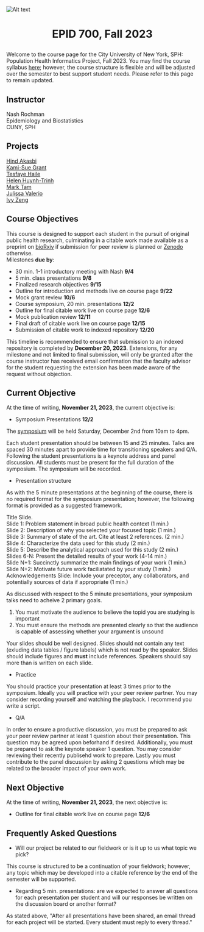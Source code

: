 ![Alt text](https://github.com/evoheal/EPID-700-Fall-2023/blob/main/CUNYbannerImage.png)
# <p align="center">EPID 700, Fall 2023</p>

Welcome to the course page for the City University of New York, SPH: Population Health Informatics Project, Fall 2023. You may find the course syllabus [here](https://github.com/evoheal/EPID-700-Fall-2023/blob/main/EPID%20700%20Syllabus%20Fall%202023.pdf); however, the course structure is flexible and will be adjusted over the semester to best support student needs. Please refer to this page to remain updated.

## Instructor
Nash Rochman<br/>
Epidemiology and Biostatistics<br/>
CUNY, SPH

## Projects

[Hind Akasbi](https://github.com/evoheal/EPID-700-Fall-2023/tree/main/Hind%20Akasbi)<br/>
[Kami-Sue Grant](https://github.com/evoheal/EPID-700-Fall-2023/tree/main/Kami-Sue%20Grant)<br/>
[Tesfaye Haile](https://github.com/evoheal/EPID-700-Fall-2023/tree/main/Tesfaye%20Haile)<br/>
[Helen Huynh-Trinh](https://github.com/evoheal/EPID-700-Fall-2023/tree/main/Helen%20Huynh-Trinh)<br/>
[Mark Tam](https://github.com/evoheal/EPID-700-Fall-2023/tree/main/Mark%20Tam)<br/>
[Julissa Valerio](https://github.com/evoheal/EPID-700-Fall-2023/tree/main/Julissa%20Valerio)<br/>
[Ivy Zeng](https://github.com/evoheal/EPID-700-Fall-2023/blob/main/Ivy%20Zeng)<br/>

## Course Objectives

This course is designed to support each student in the pursuit of original public health research, culminating in a citable work made available as a preprint on [bioRxiv](https://www.biorxiv.org/) if submission for peer review is planned or [Zenodo](https://zenodo.org/) otherwise.<br/>
Milestones **due by**:

* 30 min. 1-1 introductory meeting with Nash **9/4**
* 5 min. class presentations **9/8**
* Finalized research objectives **9/15**
* Outline for introduction and methods live on course page **9/22**
* Mock grant review **10/6**
* Course symposium, 20 min. presentations **12/2**
* Outline for final citable work live on course page **12/6**
* Mock publication review **12/11**
* Final draft of citable work live on course page **12/15**
* Submission of citable work to indexed repository **12/20**

This timeline is recommended to ensure that submission to an indexed repository is completed by **December 20, 2023**. Extensions, for any milestone and not limited to final submission, will only be granted after the course instructor has received email confirmation that the faculty advisor for the student requesting the extension has been made aware of the request without objection.

## Current Objective
At the time of writing, **November 21, 2023**, the current objective is:
* Symposium Presentations **12/2**

The [symposium](https://github.com/evoheal/EPID-700-Fall-2023/blob/main/cunySPH_PHIsymposium.pdf) will be held Saturday, December 2nd from 10am to 4pm.<br/>

Each student presentation should be between 15 and 25 minutes. Talks are spaced 30 minutes apart to provide time for transitioning speakers and Q/A. Following the student presentations is a keynote address and panel discussion. All students must be present for the full duration of the symposium. The symposium will be recorded.<br/>

* Presentation structure
  
As with the 5 minute presentations at the beginning of the course, there is no required format for the symposium presentation; however, the following format is provided as a suggested framework.

Title Slide.<br/>
Slide 1: Problem statement in broad public health context (1 min.)<br/>
Slide 2: Description of why you selected your focused topic (1 min.)<br/>
Slide 3: Summary of state of the art. Cite at least 2 references. (2 min.)<br/>
Slide 4: Characterize the data used for this study (2 min.)<br/>
Slide 5: Describe the analytical approach used for this study (2 min.)<br/>
Slides 6-N: Present the detailed results of your work (4-14 min.)<br/>
Slide N+1: Succinctly summarize the main findings of your work (1 min.)<br/>
Slide N+2: Motivate future work faciliatated by your study (1 min.)<br/>
Acknowledgements Slide: Include your preceptor, any collaborators, and potentially sources of data if appropriate (1 min.)<br/>

As discussed with respect to the 5 minute presentations, your symposium talks need to acheive 2 primary goals.<br/>

1) You must motivate the audience to believe the topid you are studying is important
2) You must ensure the methods are presented clearly so that the audience is capable of assessing whether your argument is unsound

Your slides should be well designed. Slides should not contain any text (exluding data tables / figure labels) which is not read by the speaker. Slides should include figures and **must** include references. Speakers should say more than is written on each slide.<br/>

* Practice

You should practice your presentation at least 3 times prior to the symposium. Ideally you will practice with your peer review partner. You may consider recording yourself and watching the playback. I recommend you write a script.

* Q/A

In order to ensure a productive discussion, you must be prepared to ask your peer review partner at least 1 question about their presentation. This question may be agreed upon beforhand if desired. Additionally, you must be prepared to ask the keynote speaker 1 question. You may consider reviewing their recently publisehd work to prepare. Lastly you must contribute to the panel discussion by asking 2 questions which may be related to the broader impact of your own work.

## Next Objective
At the time of writing, **November 21, 2023**, the next objective is:
* Outline for final citable work live on course page **12/6**

## Frequently Asked Questions
* Will our project be related to our fieldwork or is it up to us what topic we pick?

This course is structured to be a continuation of your fieldwork; however, any topic which may be developed into a citable reference by the end of the semester will be supported.

* Regarding 5 min. presentations: are we expected to answer all questions for each presentation per student and will our responses be written on the discussion board or another format?

As stated above, "After all presentations have been shared, an email thread for each project will be started. Every student must reply to every thread."
